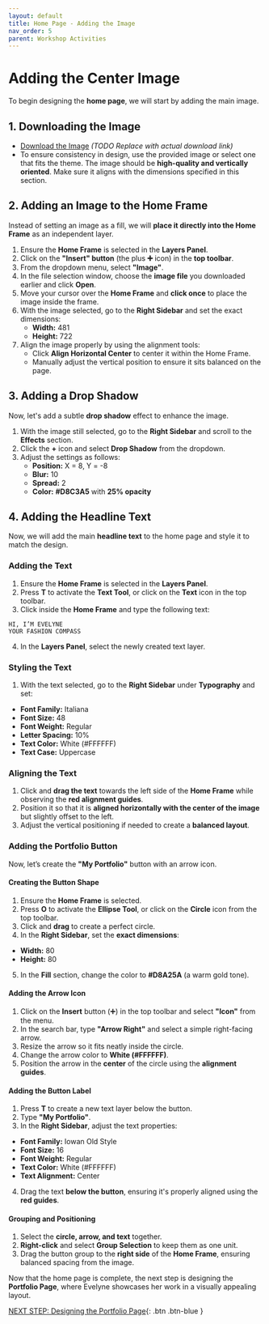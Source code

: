 ```yaml
---
layout: default
title: Home Page - Adding the Image
nav_order: 5
parent: Workshop Activities
---
```


# Adding the Center Image  

To begin designing the **home page**, we will start by adding the main image.  

## 1. Downloading the Image  

- [Download the Image](#) *(TODO Replace with actual download link)*  
- To ensure consistency in design, use the provided image or select one that fits the theme. The image should be **high-quality and vertically oriented**. Make sure it aligns with the dimensions specified in this section.  


## 2. Adding an Image to the Home Frame  

Instead of setting an image as a fill, we will **place it directly into the Home Frame** as an independent layer.  

1. Ensure the **Home Frame** is selected in the **Layers Panel**.  
2. Click on the **"Insert" button** (the plus **➕** icon) in the **top toolbar**.  
3. From the dropdown menu, select **"Image"**.  
4. In the file selection window, choose the **image file** you downloaded earlier and click **Open**.  
5. Move your cursor over the **Home Frame** and **click once** to place the image inside the frame.  
6. With the image selected, go to the **Right Sidebar** and set the exact dimensions:  
   - **Width:** 481  
   - **Height:** 722  
7. Align the image properly by using the alignment tools:  
   - Click **Align Horizontal Center** to center it within the Home Frame.  
   - Manually adjust the vertical position to ensure it sits balanced on the page.  


## 3. Adding a Drop Shadow  

Now, let's add a subtle **drop shadow** effect to enhance the image.  

1. With the image still selected, go to the **Right Sidebar** and scroll to the **Effects** section.  
2. Click the **+** icon and select **Drop Shadow** from the dropdown.  
3. Adjust the settings as follows:  
   - **Position:** X = 8, Y = -8  
   - **Blur:** 10  
   - **Spread:** 2  
   - **Color:** **#D8C3A5** with **25% opacity**


## 4. Adding the Headline Text  

Now, we will add the main **headline text** to the home page and style it to match the design.  

### Adding the Text  

1. Ensure the **Home Frame** is selected in the **Layers Panel**.  
2. Press **T** to activate the **Text Tool**, or click on the **Text** icon in the top toolbar.  
3. Click inside the **Home Frame** and type the following text:  

```
HI, I’M EVELYNE
YOUR FASHION COMPASS
```

4. In the **Layers Panel**, select the newly created text layer.  

### Styling the Text  

1. With the text selected, go to the **Right Sidebar** under **Typography** and set:  
- **Font Family:** Italiana  
- **Font Size:** 48  
- **Font Weight:** Regular  
- **Letter Spacing:** 10%  
- **Text Color:** White (#FFFFFF)  
- **Text Case:** Uppercase  

### Aligning the Text  

1. Click and **drag the text** towards the left side of the **Home Frame** while observing the **red alignment guides**.  
2. Position it so that it is **aligned horizontally with the center of the image** but slightly offset to the left.  
3. Adjust the vertical positioning if needed to create a **balanced layout**.  



### Adding the Portfolio Button  

Now, let’s create the **"My Portfolio"** button with an arrow icon.  

#### Creating the Button Shape  

1. Ensure the **Home Frame** is selected.  
2. Press **O** to activate the **Ellipse Tool**, or click on the **Circle** icon from the top toolbar.  
3. Click and **drag** to create a perfect circle.  
4. In the **Right Sidebar**, set the **exact dimensions**:  
- **Width:** 80  
- **Height:** 80  
5. In the **Fill** section, change the color to **#D8A25A** (a warm gold tone).  

#### Adding the Arrow Icon  

1. Click on the **Insert** button (➕) in the top toolbar and select **"Icon"** from the menu.  
2. In the search bar, type **"Arrow Right"** and select a simple right-facing arrow.  
3. Resize the arrow so it fits neatly inside the circle.  
4. Change the arrow color to **White (#FFFFFF)**.  
5. Position the arrow in the **center** of the circle using the **alignment guides**.  

#### Adding the Button Label  

1. Press **T** to create a new text layer below the button.  
2. Type **"My Portfolio"**.  
3. In the **Right Sidebar**, adjust the text properties:  
- **Font Family:** Iowan Old Style  
- **Font Size:** 16  
- **Font Weight:** Regular  
- **Text Color:** White (#FFFFFF)  
- **Text Alignment:** Center  
4. Drag the text **below the button**, ensuring it's properly aligned using the **red guides**.  

#### Grouping and Positioning  

1. Select the **circle, arrow, and text** together.  
2. **Right-click** and select **Group Selection** to keep them as one unit.  
3. Drag the button group to the **right side** of the **Home Frame**, ensuring balanced spacing from the image.  

Now that the home page is complete, the next step is designing the **Portfolio Page**, where Evelyne showcases her work in a visually appealing layout.  

[NEXT STEP: Designing the Portfolio Page](portfolio-page.html){: .btn .btn-blue }  